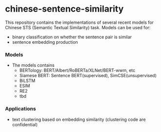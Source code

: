 # chinese-sentence-similarity
This repository contains the implementations of several recent models for Chinese STS (Semantic Textual Similarity) task. 
Models can be used for:
- binary classification on whether the sentence pair is similar
- sentence embedding production

### Models
- The models contains
  - BERTology: BERT/Albert/RoBERTa/XLNet/BERT-wwm, etc
  - Siamese BERT: Sentence BERT(supervised), SimCSE(unsupervised)
  - BiLSTM
  - ESIM
  - RE2
  - tbd

### Applications
- text clustering based on embedding similarity (clustering code are confidential)
